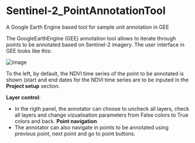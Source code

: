 # Sentinel-2_PointAnnotationTool
A Google Earth Engine based tool for sample unit annotation in GEE


The GoogleEarthEngine (GEE) annotation tool allows to iterate through points to be annotated based on Sentinel-2 imagery. 
The user interface in GEE looks like this:

![image](https://github.com/user-attachments/assets/33457c57-1efb-4b61-af27-6759e341d282)

To the left, by default, the NDVI time series of the point to be annotated is shown (start and end dates for the NDVI time series are to be inputed in the **Project setup** section.

**Layer control**: 
- In the rigth panel, the annotator can choose to uncheck all layers, check all layers and change vizualisation parameters from False colors to True colors and back.
**Point navigation**
- The annotator can also navigate in points to be annotated using previous point, next point and go to point buttons.

